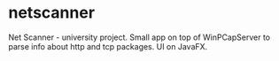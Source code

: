 # netscanner
Net Scanner - university project. Small app on top of WinPCapServer to parse info about http and tcp packages. UI on JavaFX.

